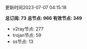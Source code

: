更新时间2023-07-07 04:15:18

**总订阅: 73**
**总节点: 966**
**有效节点: 349**
- v2ray节点: 277
- trojan节点: 59
- ss节点: 13
